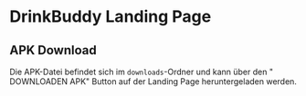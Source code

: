# DrinkBuddy Landing Page

## APK Download

Die APK-Datei befindet sich im `downloads`-Ordner und kann über den " DOWNLOADEN APK" Button auf der Landing Page heruntergeladen werden.
